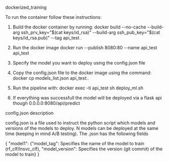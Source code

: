 dockerized_training

To run the container follow these instructions:

1. Build the docker container by running:
 docker build --no-cache --build-arg ssh_prv_key="$(cat keys/id_rsa)" --build-arg ssh_pub_key="$(cat keys/id_rsa.pub)" --tag api_test .

2. Run the docker image
 docker run --publish 8080:80 --name api_test api_test 

3. Specify the model you want to deploy using the config.json file

4. Copy the config.json file to the docker image using the command:
 docker cp models_list.json api_test:.

5. Run the pipeline with:
 docker exec -ti api_test sh deploy_ml.sh 

6. If everything was successfull the model will be deployed via a flask api though 0.0.0.0:8080/api/predict

config.json description

config.json is a file used to instruct the python script which models and versions of the models to deploy. N models can be deployed at the same time (keeping in mind A/B testing). The .json has the following fields

{
  "model1": {"model_tag": Specifies the name of the model to train (rf_clf/lnsvc_clf),
  "model_version":  Specifies the version (git commit) of the model to train}
}